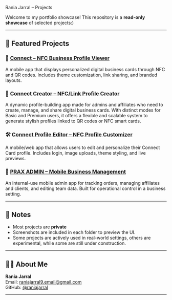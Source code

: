 Rania Jarral – Projects

Welcome to my portfolio showcase! This repository is a **read-only showcase** of selected projects:)

---

## 📱 Featured Projects

### 🔗 [Connect – NFC Business Profile Viewer](./connect/README.md)
A mobile app that displays personalized digital business cards through NFC and QR codes. Includes theme customization, link sharing, and branded layouts.

### 🔗 [Connect Creator – NFC/Link Profile Creator](./connect-creator/README.md)
A dynamic profile-building app made for admins and affiliates who need to create, manage, and share digital business cards. With distinct modes for Basic and Premium users, it offers a flexible and scalable system to generate stylish profiles linked to QR codes or NFC smart cards.

### 🛠️ [Connect Profile Editor – NFC Profile Customizer](./profile-editor/README.md)
A mobile/web app that allows users to edit and personalize their Connect Card profile. Includes login, image uploads, theme styling, and live previews.

### 🧾 [PRAX ADMIN – Mobile Business Management](./prax-admin/README.md)
An internal-use mobile admin app for tracking orders, managing affiliates and clients, and editing team data. Built for operational control in a business setting.

<!-- Uncomment when PaylyDaily is added
### 💰 [PaylyDaily – Lending Dashboard App](./paylydaily/README.md)
A mobile-first dashboard for managing loans, repayments, and client records. Built for small lending businesses needing streamlined recordkeeping.
-->

---

## 📌 Notes

- Most projects are **private**
- Screenshots are included in each folder to preview the UI.
- Some projects are actively used in real-world settings, others are experimental, while some are still under construction.

---

## 🧑‍💻 About Me

**Rania Jarral**  
Email: raniajarral9.email@gmail.com  
GitHub: [@raniajarral](https://github.com/raniajarral)

---
